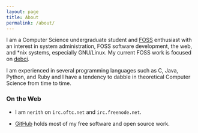 ```yaml
---
layout: page
title: About
permalink: /about/
---
```


I am a Computer Science undergraduate student and
[FOSS](https://en.wikipedia.org/wiki/Free_and_open-source_software)
enthusiast with an interest in system administration, FOSS software development,
the web, and *nix systems, especially GNU/Linux. My current FOSS work is focused
on [debci](http://ci.debian.net).

I am experienced in several programming languages such as C, Java, Python, and
Ruby and I have a tendency to dabble in theoretical Computer Science from time
to time.

### On the Web

  * I am `nerith` on `irc.oftc.net` and `irc.freenode.net`.

  * [GitHub](https://github.com/nerith/) holds most of my free software and open
source work.
